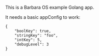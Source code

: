 This is a Barbara OS example Golang app.

It needs a basic appConfig to work:

```
{
    "boolKey": true,
    "stringKey": "foo",
    "intKey": 5,
    "debugLevel": 3
}
```